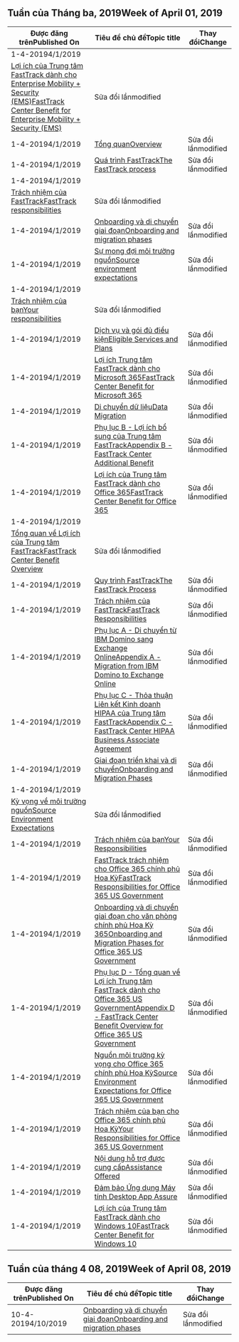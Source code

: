 <!-- This file is generated automatically each week. Changes made to this file will be overwritten.-->




## <a name="week-of-april-01-2019"></a><span data-ttu-id="cd559-101">Tuần của Tháng ba, 2019</span><span class="sxs-lookup"><span data-stu-id="cd559-101">Week of April 01, 2019</span></span>


| <span data-ttu-id="cd559-102">Được đăng trên</span><span class="sxs-lookup"><span data-stu-id="cd559-102">Published On</span></span> |<span data-ttu-id="cd559-103">Tiêu đề chủ đề</span><span class="sxs-lookup"><span data-stu-id="cd559-103">Topic title</span></span> | <span data-ttu-id="cd559-104">Thay đổi</span><span class="sxs-lookup"><span data-stu-id="cd559-104">Change</span></span> |
|------|------------|--------|
| <span data-ttu-id="cd559-105">1-4-2019</span><span class="sxs-lookup"><span data-stu-id="cd559-105">4/1/2019</span></span> | <span data-ttu-id="cd559-106">
  [Lợi ích của Trung tâm FastTrack dành cho Enterprise Mobility + Security (EMS)](/FastTrack/ems-fasttrack-benefit-for-ems)</span><span class="sxs-lookup"><span data-stu-id="cd559-106">[FastTrack Center Benefit for Enterprise Mobility + Security (EMS)](/FastTrack/ems-fasttrack-benefit-for-ems)</span></span> | <span data-ttu-id="cd559-107">Sửa đổi lần</span><span class="sxs-lookup"><span data-stu-id="cd559-107">modified</span></span> |
| <span data-ttu-id="cd559-108">1-4-2019</span><span class="sxs-lookup"><span data-stu-id="cd559-108">4/1/2019</span></span> | [<span data-ttu-id="cd559-109">Tổng quan</span><span class="sxs-lookup"><span data-stu-id="cd559-109">Overview</span></span>](/FastTrack/ems-fasttrack-benefit-overview) | <span data-ttu-id="cd559-110">Sửa đổi lần</span><span class="sxs-lookup"><span data-stu-id="cd559-110">modified</span></span> |
| <span data-ttu-id="cd559-111">1-4-2019</span><span class="sxs-lookup"><span data-stu-id="cd559-111">4/1/2019</span></span> | [<span data-ttu-id="cd559-112">Quá trình FastTrack</span><span class="sxs-lookup"><span data-stu-id="cd559-112">The FastTrack process</span></span>](/FastTrack/ems-fasttrack-process) | <span data-ttu-id="cd559-113">Sửa đổi lần</span><span class="sxs-lookup"><span data-stu-id="cd559-113">modified</span></span> |
| <span data-ttu-id="cd559-114">1-4-2019</span><span class="sxs-lookup"><span data-stu-id="cd559-114">4/1/2019</span></span> | <span data-ttu-id="cd559-115">
  [Trách nhiệm của FastTrack](/FastTrack/ems-fasttrack-responsibilities)</span><span class="sxs-lookup"><span data-stu-id="cd559-115">[FastTrack responsibilities](/FastTrack/ems-fasttrack-responsibilities)</span></span> | <span data-ttu-id="cd559-116">Sửa đổi lần</span><span class="sxs-lookup"><span data-stu-id="cd559-116">modified</span></span> |
| <span data-ttu-id="cd559-117">1-4-2019</span><span class="sxs-lookup"><span data-stu-id="cd559-117">4/1/2019</span></span> | [<span data-ttu-id="cd559-118">Onboarding và di chuyển giai đoạn</span><span class="sxs-lookup"><span data-stu-id="cd559-118">Onboarding and migration phases</span></span>](/FastTrack/ems-onboarding-phases) | <span data-ttu-id="cd559-119">Sửa đổi lần</span><span class="sxs-lookup"><span data-stu-id="cd559-119">modified</span></span> |
| <span data-ttu-id="cd559-120">1-4-2019</span><span class="sxs-lookup"><span data-stu-id="cd559-120">4/1/2019</span></span> | [<span data-ttu-id="cd559-121">Sự mong đợi môi trường nguồn</span><span class="sxs-lookup"><span data-stu-id="cd559-121">Source environment expectations</span></span>](/FastTrack/ems-source-environment-expectations) | <span data-ttu-id="cd559-122">Sửa đổi lần</span><span class="sxs-lookup"><span data-stu-id="cd559-122">modified</span></span> |
| <span data-ttu-id="cd559-123">1-4-2019</span><span class="sxs-lookup"><span data-stu-id="cd559-123">4/1/2019</span></span> | <span data-ttu-id="cd559-124">
  [Trách nhiệm của bạn](/FastTrack/ems-your-responsibilities)</span><span class="sxs-lookup"><span data-stu-id="cd559-124">[Your responsibilities](/FastTrack/ems-your-responsibilities)</span></span> | <span data-ttu-id="cd559-125">Sửa đổi lần</span><span class="sxs-lookup"><span data-stu-id="cd559-125">modified</span></span> |
| <span data-ttu-id="cd559-126">1-4-2019</span><span class="sxs-lookup"><span data-stu-id="cd559-126">4/1/2019</span></span> | [<span data-ttu-id="cd559-127">Dịch vụ và gói đủ điều kiện</span><span class="sxs-lookup"><span data-stu-id="cd559-127">Eligible Services and Plans</span></span>](/FastTrack/m365-eligible-services-and-plans) | <span data-ttu-id="cd559-128">Sửa đổi lần</span><span class="sxs-lookup"><span data-stu-id="cd559-128">modified</span></span> |
| <span data-ttu-id="cd559-129">1-4-2019</span><span class="sxs-lookup"><span data-stu-id="cd559-129">4/1/2019</span></span> | [<span data-ttu-id="cd559-130">Lợi ích Trung tâm FastTrack dành cho Microsoft 365</span><span class="sxs-lookup"><span data-stu-id="cd559-130">FastTrack Center Benefit for Microsoft 365</span></span>](/FastTrack/m365-fasttrack-benefit-overview) | <span data-ttu-id="cd559-131">Sửa đổi lần</span><span class="sxs-lookup"><span data-stu-id="cd559-131">modified</span></span> |
| <span data-ttu-id="cd559-132">1-4-2019</span><span class="sxs-lookup"><span data-stu-id="cd559-132">4/1/2019</span></span> | [<span data-ttu-id="cd559-133">Di chuyển dữ liệu</span><span class="sxs-lookup"><span data-stu-id="cd559-133">Data Migration</span></span>](/FastTrack/o365-data-migration) | <span data-ttu-id="cd559-134">Sửa đổi lần</span><span class="sxs-lookup"><span data-stu-id="cd559-134">modified</span></span> |
| <span data-ttu-id="cd559-135">1-4-2019</span><span class="sxs-lookup"><span data-stu-id="cd559-135">4/1/2019</span></span> | [<span data-ttu-id="cd559-136">Phụ lục B - Lợi ích bổ sung của Trung tâm FastTrack</span><span class="sxs-lookup"><span data-stu-id="cd559-136">Appendix B - FastTrack Center Additional Benefit</span></span>](/FastTrack/o365-fasttrack-additional-benefits) | <span data-ttu-id="cd559-137">Sửa đổi lần</span><span class="sxs-lookup"><span data-stu-id="cd559-137">modified</span></span> |
| <span data-ttu-id="cd559-138">1-4-2019</span><span class="sxs-lookup"><span data-stu-id="cd559-138">4/1/2019</span></span> | [<span data-ttu-id="cd559-139">Lợi ích của Trung tâm FastTrack dành cho Office 365</span><span class="sxs-lookup"><span data-stu-id="cd559-139">FastTrack Center Benefit for Office 365</span></span>](/FastTrack/o365-fasttrack-benefit-for-office-365) | <span data-ttu-id="cd559-140">Sửa đổi lần</span><span class="sxs-lookup"><span data-stu-id="cd559-140">modified</span></span> |
| <span data-ttu-id="cd559-141">1-4-2019</span><span class="sxs-lookup"><span data-stu-id="cd559-141">4/1/2019</span></span> | <span data-ttu-id="cd559-142">
  [Tổng quan về Lợi ích của Trung tâm FastTrack](/FastTrack/o365-fasttrack-benefit-overview)</span><span class="sxs-lookup"><span data-stu-id="cd559-142">[FastTrack Center Benefit Overview](/FastTrack/o365-fasttrack-benefit-overview)</span></span> | <span data-ttu-id="cd559-143">Sửa đổi lần</span><span class="sxs-lookup"><span data-stu-id="cd559-143">modified</span></span> |
| <span data-ttu-id="cd559-144">1-4-2019</span><span class="sxs-lookup"><span data-stu-id="cd559-144">4/1/2019</span></span> | [<span data-ttu-id="cd559-145">Quy trình FastTrack</span><span class="sxs-lookup"><span data-stu-id="cd559-145">The FastTrack Process</span></span>](/FastTrack/o365-fasttrack-process) | <span data-ttu-id="cd559-146">Sửa đổi lần</span><span class="sxs-lookup"><span data-stu-id="cd559-146">modified</span></span> |
| <span data-ttu-id="cd559-147">1-4-2019</span><span class="sxs-lookup"><span data-stu-id="cd559-147">4/1/2019</span></span> | [<span data-ttu-id="cd559-148">Trách nhiệm của FastTrack</span><span class="sxs-lookup"><span data-stu-id="cd559-148">FastTrack Responsibilities</span></span>](/FastTrack/o365-fasttrack-responsibilities) | <span data-ttu-id="cd559-149">Sửa đổi lần</span><span class="sxs-lookup"><span data-stu-id="cd559-149">modified</span></span> |
| <span data-ttu-id="cd559-150">1-4-2019</span><span class="sxs-lookup"><span data-stu-id="cd559-150">4/1/2019</span></span> | [<span data-ttu-id="cd559-151">Phụ lục A - Di chuyển từ IBM Domino sang Exchange Online</span><span class="sxs-lookup"><span data-stu-id="cd559-151">Appendix A - Migration from IBM Domino to Exchange Online</span></span>](/FastTrack/o365-from-ibm-domino-to-exchange-online) | <span data-ttu-id="cd559-152">Sửa đổi lần</span><span class="sxs-lookup"><span data-stu-id="cd559-152">modified</span></span> |
| <span data-ttu-id="cd559-153">1-4-2019</span><span class="sxs-lookup"><span data-stu-id="cd559-153">4/1/2019</span></span> | [<span data-ttu-id="cd559-154">Phụ lục C - Thỏa thuận Liên kết Kinh doanh HIPAA của Trung tâm FastTrack</span><span class="sxs-lookup"><span data-stu-id="cd559-154">Appendix C - FastTrack Center HIPAA Business Associate Agreement</span></span>](/FastTrack/o365-hipaa-business-associate-agreement) | <span data-ttu-id="cd559-155">Sửa đổi lần</span><span class="sxs-lookup"><span data-stu-id="cd559-155">modified</span></span> |
| <span data-ttu-id="cd559-156">1-4-2019</span><span class="sxs-lookup"><span data-stu-id="cd559-156">4/1/2019</span></span> | [<span data-ttu-id="cd559-157">Giai đoạn triển khai và di chuyển</span><span class="sxs-lookup"><span data-stu-id="cd559-157">Onboarding and Migration Phases</span></span>](/FastTrack/o365-onboarding-and-migration) | <span data-ttu-id="cd559-158">Sửa đổi lần</span><span class="sxs-lookup"><span data-stu-id="cd559-158">modified</span></span> |
| <span data-ttu-id="cd559-159">1-4-2019</span><span class="sxs-lookup"><span data-stu-id="cd559-159">4/1/2019</span></span> | <span data-ttu-id="cd559-160">
  [Kỳ vọng về môi trường nguồn](/FastTrack/o365-source-environment-expectations)</span><span class="sxs-lookup"><span data-stu-id="cd559-160">[Source Environment Expectations](/FastTrack/o365-source-environment-expectations)</span></span> | <span data-ttu-id="cd559-161">Sửa đổi lần</span><span class="sxs-lookup"><span data-stu-id="cd559-161">modified</span></span> |
| <span data-ttu-id="cd559-162">1-4-2019</span><span class="sxs-lookup"><span data-stu-id="cd559-162">4/1/2019</span></span> | [<span data-ttu-id="cd559-163">Trách nhiệm của bạn</span><span class="sxs-lookup"><span data-stu-id="cd559-163">Your Responsibilities</span></span>](/FastTrack/o365-your-responsibilities) | <span data-ttu-id="cd559-164">Sửa đổi lần</span><span class="sxs-lookup"><span data-stu-id="cd559-164">modified</span></span> |
| <span data-ttu-id="cd559-165">1-4-2019</span><span class="sxs-lookup"><span data-stu-id="cd559-165">4/1/2019</span></span> | [<span data-ttu-id="cd559-166">FastTrack trách nhiệm cho Office 365 chính phủ Hoa Kỳ</span><span class="sxs-lookup"><span data-stu-id="cd559-166">FastTrack Responsibilities for Office 365 US Government</span></span>](/FastTrack/us-gov-appendix-fasttrack-responsibilities) | <span data-ttu-id="cd559-167">Sửa đổi lần</span><span class="sxs-lookup"><span data-stu-id="cd559-167">modified</span></span> |
| <span data-ttu-id="cd559-168">1-4-2019</span><span class="sxs-lookup"><span data-stu-id="cd559-168">4/1/2019</span></span> | [<span data-ttu-id="cd559-169">Onboarding và di chuyển giai đoạn cho văn phòng chính phủ Hoa Kỳ 365</span><span class="sxs-lookup"><span data-stu-id="cd559-169">Onboarding and Migration Phases for Office 365 US Government</span></span>](/FastTrack/us-gov-appendix-onboarding-and-migration) | <span data-ttu-id="cd559-170">Sửa đổi lần</span><span class="sxs-lookup"><span data-stu-id="cd559-170">modified</span></span> |
| <span data-ttu-id="cd559-171">1-4-2019</span><span class="sxs-lookup"><span data-stu-id="cd559-171">4/1/2019</span></span> | [<span data-ttu-id="cd559-172">Phụ lục D - Tổng quan về Lợi ích Trung tâm FastTrack dành cho Office 365 US Government</span><span class="sxs-lookup"><span data-stu-id="cd559-172">Appendix D - FastTrack Center Benefit Overview for Office 365 US Government</span></span>](/FastTrack/us-gov-appendix-overview) | <span data-ttu-id="cd559-173">Sửa đổi lần</span><span class="sxs-lookup"><span data-stu-id="cd559-173">modified</span></span> |
| <span data-ttu-id="cd559-174">1-4-2019</span><span class="sxs-lookup"><span data-stu-id="cd559-174">4/1/2019</span></span> | [<span data-ttu-id="cd559-175">Nguồn môi trường kỳ vọng cho Office 365 chính phủ Hoa Kỳ</span><span class="sxs-lookup"><span data-stu-id="cd559-175">Source Environment Expectations for Office 365 US Government</span></span>](/FastTrack/us-gov-appendix-source-environment-expectations) | <span data-ttu-id="cd559-176">Sửa đổi lần</span><span class="sxs-lookup"><span data-stu-id="cd559-176">modified</span></span> |
| <span data-ttu-id="cd559-177">1-4-2019</span><span class="sxs-lookup"><span data-stu-id="cd559-177">4/1/2019</span></span> | [<span data-ttu-id="cd559-178">Trách nhiệm của bạn cho Office 365 chính phủ Hoa Kỳ</span><span class="sxs-lookup"><span data-stu-id="cd559-178">Your Responsibilities for Office 365 US Government</span></span>](/FastTrack/us-gov-appendix-your-responsibilities) | <span data-ttu-id="cd559-179">Sửa đổi lần</span><span class="sxs-lookup"><span data-stu-id="cd559-179">modified</span></span> |
| <span data-ttu-id="cd559-180">1-4-2019</span><span class="sxs-lookup"><span data-stu-id="cd559-180">4/1/2019</span></span> | [<span data-ttu-id="cd559-181">Nội dung hỗ trợ được cung cấp</span><span class="sxs-lookup"><span data-stu-id="cd559-181">Assistance Offered</span></span>](/FastTrack/win-10-daa-assistance-offered) | <span data-ttu-id="cd559-182">Sửa đổi lần</span><span class="sxs-lookup"><span data-stu-id="cd559-182">modified</span></span> |
| <span data-ttu-id="cd559-183">1-4-2019</span><span class="sxs-lookup"><span data-stu-id="cd559-183">4/1/2019</span></span> | [<span data-ttu-id="cd559-184">Đảm bảo Ứng dụng Máy tính </span><span class="sxs-lookup"><span data-stu-id="cd559-184">Desktop App Assure</span></span>](/FastTrack/win-10-desktop-app-assure) | <span data-ttu-id="cd559-185">Sửa đổi lần</span><span class="sxs-lookup"><span data-stu-id="cd559-185">modified</span></span> |
| <span data-ttu-id="cd559-186">1-4-2019</span><span class="sxs-lookup"><span data-stu-id="cd559-186">4/1/2019</span></span> | [<span data-ttu-id="cd559-187">Lợi ích của Trung tâm FastTrack dành cho Windows 10</span><span class="sxs-lookup"><span data-stu-id="cd559-187">FastTrack Center Benefit for Windows 10</span></span>](/FastTrack/win-10-fasttrack-benefit-for-windows-10) | <span data-ttu-id="cd559-188">Sửa đổi lần</span><span class="sxs-lookup"><span data-stu-id="cd559-188">modified</span></span> |


## <a name="week-of-april-08-2019"></a><span data-ttu-id="cd559-189">Tuần của tháng 4 08, 2019</span><span class="sxs-lookup"><span data-stu-id="cd559-189">Week of April 08, 2019</span></span>


| <span data-ttu-id="cd559-190">Được đăng trên</span><span class="sxs-lookup"><span data-stu-id="cd559-190">Published On</span></span> |<span data-ttu-id="cd559-191">Tiêu đề chủ đề</span><span class="sxs-lookup"><span data-stu-id="cd559-191">Topic title</span></span> | <span data-ttu-id="cd559-192">Thay đổi</span><span class="sxs-lookup"><span data-stu-id="cd559-192">Change</span></span> |
|------|------------|--------|
| <span data-ttu-id="cd559-193">10-4-2019</span><span class="sxs-lookup"><span data-stu-id="cd559-193">4/10/2019</span></span> | [<span data-ttu-id="cd559-194">Onboarding và di chuyển giai đoạn</span><span class="sxs-lookup"><span data-stu-id="cd559-194">Onboarding and migration phases</span></span>](/FastTrack/ems-onboarding-phases) | <span data-ttu-id="cd559-195">Sửa đổi lần</span><span class="sxs-lookup"><span data-stu-id="cd559-195">modified</span></span> |
